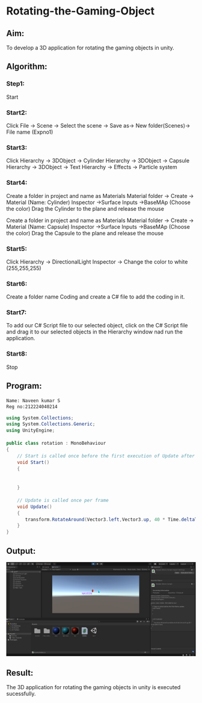  # Rotating-the-Gaming-Object

## Aim:
To develop a 3D application for rotating the gaming objects in unity.
## Algorithm:
### Step1:
Start
### Start2:
Click File -> Scene -> Select the scene -> Save as-> New folder(Scenes)-> File name (Expno1)
### Start3:
Click Hierarchy -> 3DObject -> Cylinder
Hierarchy -> 3DObject -> Capsule
Hierarchy -> 3DObject -> Text
Hierarchy -> Effects -> Particle system
### Start4:
Create a folder in project and name as Materials
Material folder -> Create -> Material (Name: Cylinder)
Inspector ->Surface Inputs ->BaseMAp (Choose the color)
Drag the Cylinder to the plane and release the mouse

Create a folder in project and name as Materials
Material folder -> Create -> Material (Name: Capsule)
Inspector ->Surface Inputs ->BaseMAp (Choose the color)
Drag the Capsule to the plane and release the mouse

### Start5:
Click Hierarchy -> DirectionalLight
Inspector -> Change the color to white (255,255,255)

### Start6:
Create a folder name Coding and create a C# file to add the coding in it.

### Start7:
To add our C# Script file to our selected object, click on the C# Script file and drag it to our selected objects in the Hierarchy window nad run the application.

### Start8:
Stop

## Program:
```
Name: Naveen kumar S
Reg no:212224040214
```

~~~cs
using System.Collections;
using System.Collections.Generic;
using UnityEngine;

public class rotation : MonoBehaviour
{
    // Start is called once before the first execution of Update after the MonoBehaviour is created
    void Start()
    {

        
    }

    // Update is called once per frame
    void Update()
    {
       transform.RotateAround(Vector3.left,Vector3.up, 40 * Time.deltaTime);
    }
}


~~~

## Output:

![alt text](<output image.png>)

## Result:
The 3D application for rotating the gaming objects in unity is executed sucessfully.

